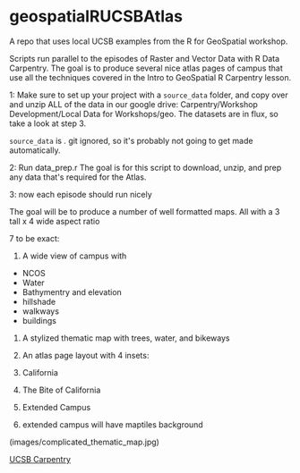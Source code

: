 # geospatialRUCSBAtlas
A repo that uses local UCSB examples from the R for GeoSpatial workshop.

Scripts run parallel to the episodes of Raster and Vector Data with R Data Carpentry.
The goal is to produce several nice atlas pages of campus that use all the techniques
covered in the Intro to GeoSpatial R Carpentry lesson.

1: Make sure to set up your project with a `source_data` folder,
and copy over and unzip ALL of the data in our google drive:
Carpentry/Workshop Development/Local Data for Workshops/geo. The datasets 
are in flux, so take a look at step 3.

`source_data` is *.* git ignored, so it's probably not going to
get made automatically.

2: Run data_prep.r
The goal is for this script to download, unzip, and prep
any data that's required for the Atlas.

3: now each episode should run nicely


The goal will be to produce a number of well formatted maps.
All with a 3 tall x 4 wide aspect ratio

7 to be exact:
1. A wide view of campus with
  * NCOS
  * Water
  * Bathymentry and elevation
  * hillshade
  * walkways
  * buildings

1. A stylized thematic map with trees, water, and bikeways

1. An atlas page layout with 4 insets:
  1. California
  1. The Bite of California
  1. Extended Campus
  1. extended campus will have maptiles background

(images/complicated_thematic_map.jpg)

[UCSB Carpentry](https://ucsbcarpentry.github.io)

